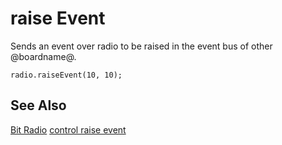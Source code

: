 # raise Event

Sends an event over radio to be raised in the event bus of other @boardname@. 

```sig
radio.raiseEvent(10, 10);
```

## See Also

[Bit Radio](/reference/radio)
[control raise event](/reference/control/raise-event)